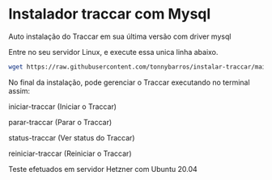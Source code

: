 # Instalador traccar com Mysql
Auto instalação do Traccar em sua última versão com driver mysql

Entre no seu servidor Linux, e execute essa unica linha abaixo.

```bash
wget https://raw.githubusercontent.com/tonnybarros/instalar-traccar/main/instalador_traccar.sh && chmod +x instalador_traccar.sh && ./instalador_traccar.sh
```

No final da instalação, pode gerenciar o Traccar executando no terminal assim:

iniciar-traccar (Iniciar o Traccar)

parar-traccar (Parar o Traccar)

status-traccar (Ver status do Traccar)

reiniciar-traccar (Reiniciar o Traccar)

Teste efetuados em servidor Hetzner com Ubuntu 20.04
